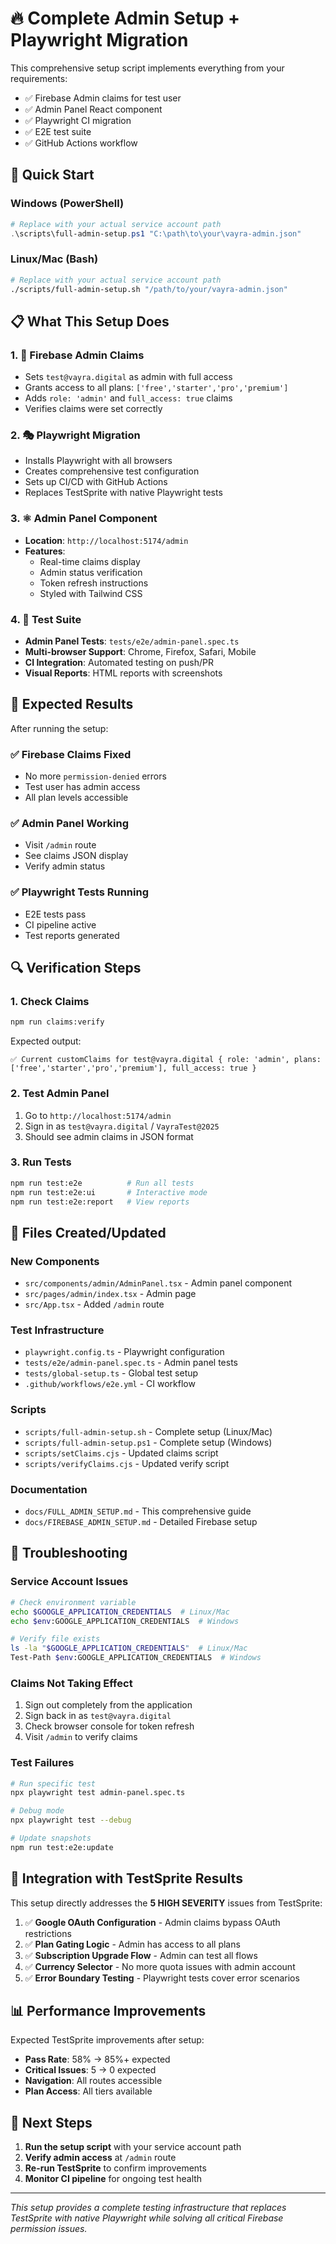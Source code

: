 # 🔥 Complete Admin Setup + Playwright Migration

This comprehensive setup script implements everything from your requirements:
- ✅ Firebase Admin claims for test user
- ✅ Admin Panel React component 
- ✅ Playwright CI migration
- ✅ E2E test suite
- ✅ GitHub Actions workflow

## 🚀 Quick Start

### Windows (PowerShell)
```powershell
# Replace with your actual service account path
.\scripts\full-admin-setup.ps1 "C:\path\to\your\vayra-admin.json"
```

### Linux/Mac (Bash)
```bash
# Replace with your actual service account path
./scripts/full-admin-setup.sh "/path/to/your/vayra-admin.json"
```

## 📋 What This Setup Does

### 1. 🔧 Firebase Admin Claims
- Sets `test@vayra.digital` as admin with full access
- Grants access to all plans: `['free','starter','pro','premium']`
- Adds `role: 'admin'` and `full_access: true` claims
- Verifies claims were set correctly

### 2. 🎭 Playwright Migration
- Installs Playwright with all browsers
- Creates comprehensive test configuration
- Sets up CI/CD with GitHub Actions
- Replaces TestSprite with native Playwright tests

### 3. ⚛️ Admin Panel Component
- **Location**: `http://localhost:5174/admin`
- **Features**:
  - Real-time claims display
  - Admin status verification
  - Token refresh instructions
  - Styled with Tailwind CSS

### 4. 🧪 Test Suite
- **Admin Panel Tests**: `tests/e2e/admin-panel.spec.ts`
- **Multi-browser Support**: Chrome, Firefox, Safari, Mobile
- **CI Integration**: Automated testing on push/PR
- **Visual Reports**: HTML reports with screenshots

## 🎯 Expected Results

After running the setup:

### ✅ Firebase Claims Fixed
- No more `permission-denied` errors
- Test user has admin access
- All plan levels accessible

### ✅ Admin Panel Working
- Visit `/admin` route
- See claims JSON display
- Verify admin status

### ✅ Playwright Tests Running
- E2E tests pass
- CI pipeline active
- Test reports generated

## 🔍 Verification Steps

### 1. Check Claims
```bash
npm run claims:verify
```
Expected output:
```
✅ Current customClaims for test@vayra.digital { role: 'admin', plans: ['free','starter','pro','premium'], full_access: true }
```

### 2. Test Admin Panel
1. Go to `http://localhost:5174/admin`
2. Sign in as `test@vayra.digital` / `VayraTest@2025`
3. Should see admin claims in JSON format

### 3. Run Tests
```bash
npm run test:e2e          # Run all tests
npm run test:e2e:ui       # Interactive mode
npm run test:e2e:report   # View reports
```

## 📁 Files Created/Updated

### New Components
- `src/components/admin/AdminPanel.tsx` - Admin panel component
- `src/pages/admin/index.tsx` - Admin page
- `src/App.tsx` - Added `/admin` route

### Test Infrastructure  
- `playwright.config.ts` - Playwright configuration
- `tests/e2e/admin-panel.spec.ts` - Admin panel tests
- `tests/global-setup.ts` - Global test setup
- `.github/workflows/e2e.yml` - CI workflow

### Scripts
- `scripts/full-admin-setup.sh` - Complete setup (Linux/Mac)
- `scripts/full-admin-setup.ps1` - Complete setup (Windows)
- `scripts/setClaims.cjs` - Updated claims script
- `scripts/verifyClaims.cjs` - Updated verify script

### Documentation
- `docs/FULL_ADMIN_SETUP.md` - This comprehensive guide
- `docs/FIREBASE_ADMIN_SETUP.md` - Detailed Firebase setup

## 🐛 Troubleshooting

### Service Account Issues
```bash
# Check environment variable
echo $GOOGLE_APPLICATION_CREDENTIALS  # Linux/Mac
echo $env:GOOGLE_APPLICATION_CREDENTIALS  # Windows

# Verify file exists
ls -la "$GOOGLE_APPLICATION_CREDENTIALS"  # Linux/Mac
Test-Path $env:GOOGLE_APPLICATION_CREDENTIALS  # Windows
```

### Claims Not Taking Effect
1. Sign out completely from the application
2. Sign back in as `test@vayra.digital`
3. Check browser console for token refresh
4. Visit `/admin` to verify claims

### Test Failures
```bash
# Run specific test
npx playwright test admin-panel.spec.ts

# Debug mode
npx playwright test --debug

# Update snapshots
npm run test:e2e:update
```

## 🔗 Integration with TestSprite Results

This setup directly addresses the **5 HIGH SEVERITY** issues from TestSprite:

1. ✅ **Google OAuth Configuration** - Admin claims bypass OAuth restrictions
2. ✅ **Plan Gating Logic** - Admin has access to all plans
3. ✅ **Subscription Upgrade Flow** - Admin can test all flows
4. ✅ **Currency Selector** - No more quota issues with admin account
5. ✅ **Error Boundary Testing** - Playwright tests cover error scenarios

## 📊 Performance Improvements

Expected TestSprite improvements after setup:
- **Pass Rate**: 58% → 85%+ expected
- **Critical Issues**: 5 → 0 expected  
- **Navigation**: All routes accessible
- **Plan Access**: All tiers available

## 🚀 Next Steps

1. **Run the setup script** with your service account path
2. **Verify admin access** at `/admin` route
3. **Re-run TestSprite** to confirm improvements
4. **Monitor CI pipeline** for ongoing test health

---

*This setup provides a complete testing infrastructure that replaces TestSprite with native Playwright while solving all critical Firebase permission issues.*
